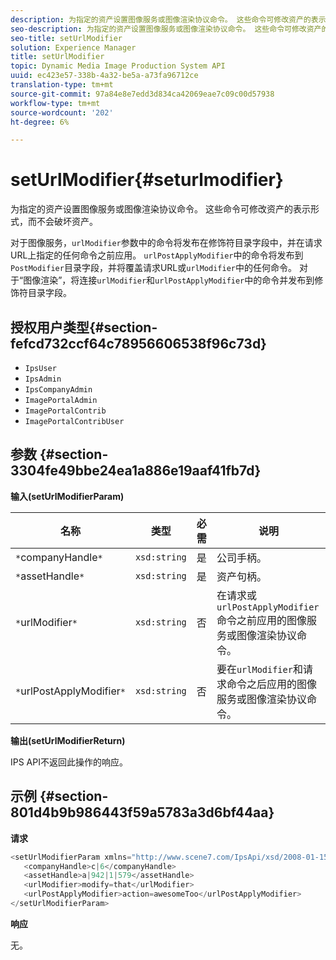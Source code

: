 ```yaml
---
description: 为指定的资产设置图像服务或图像渲染协议命令。 这些命令可修改资产的表示形式，而不会破坏资产。
seo-description: 为指定的资产设置图像服务或图像渲染协议命令。 这些命令可修改资产的表示形式，而不会破坏资产。
seo-title: setUrlModifier
solution: Experience Manager
title: setUrlModifier
topic: Dynamic Media Image Production System API
uuid: ec423e57-338b-4a32-be5a-a73fa96712ce
translation-type: tm+mt
source-git-commit: 97a84e8e7edd3d834ca42069eae7c09c00d57938
workflow-type: tm+mt
source-wordcount: '202'
ht-degree: 6%

---
```



# setUrlModifier{#seturlmodifier}

为指定的资产设置图像服务或图像渲染协议命令。 这些命令可修改资产的表示形式，而不会破坏资产。

对于图像服务，`urlModifier`参数中的命令将发布在修饰符目录字段中，并在请求URL上指定的任何命令之前应用。 `urlPostApplyModifier`中的命令将发布到`PostModifier`目录字段，并将覆盖请求URL或`urlModifier`中的任何命令。 对于“图像渲染”，将连接`urlModifier`和`urlPostApplyModifier`中的命令并发布到修饰符目录字段。

## 授权用户类型{#section-fefcd732ccf64c78956606538f96c73d}

* `IpsUser`
* `IpsAdmin`
* `IpsCompanyAdmin`
* `ImagePortalAdmin`
* `ImagePortalContrib`
* `ImagePortalContribUser`

## 参数 {#section-3304fe49bbe24ea1a886e19aaf41fb7d}

**输入(setUrlModifierParam)**

| 名称 | 类型 | 必需 | 说明 |
|---|---|---|---|
| `*`companyHandle`*` | `xsd:string` | 是 | 公司手柄。 |
| `*`assetHandle`*` | `xsd:string` | 是 | 资产句柄。 |
| `*`urlModifier`*` | `xsd:string` | 否 | 在请求或`urlPostApplyModifier`命令之前应用的图像服务或图像渲染协议命令。 |
| `*`urlPostApplyModifier`*` | `xsd:string` | 否 | 要在`urlModifier`和请求命令之后应用的图像服务或图像渲染协议命令。 |

**输出(setUrlModifierReturn)**

IPS API不返回此操作的响应。

## 示例 {#section-801d4b9b986443f59a5783a3d6bf44aa}

**请求**

```java
<setUrlModifierParam xmlns="http://www.scene7.com/IpsApi/xsd/2008-01-15">
   <companyHandle>c|6</companyHandle>
   <assetHandle>a|942|1|579</assetHandle>
   <urlModifier>modify=that</urlModifier>
   <urlPostApplyModifier>action=awesomeToo</urlPostApplyModifier>
</setUrlModifierParam>
```

**响应**

无。
